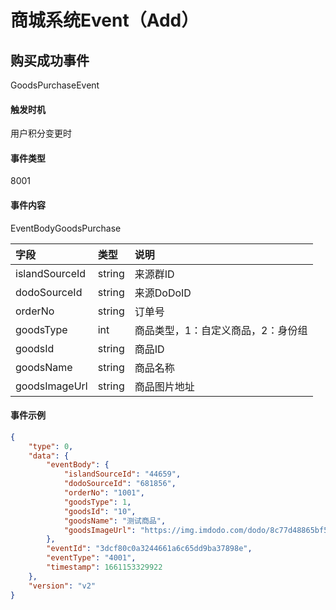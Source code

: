 # 商城系统Event（Add）

## 购买成功事件

GoodsPurchaseEvent

#### 触发时机

用户积分变更时

#### 事件类型

8001

#### 事件内容

EventBodyGoodsPurchase

|字段|类型|说明|
|:---------------|:-----|:---------------|
|islandSourceId|string|来源群ID|
|dodoSourceId|string|来源DoDoID|
|orderNo|string|订单号|
|goodsType|int|商品类型，1：自定义商品，2：身份组|
|goodsId|string|商品ID|
|goodsName|string|商品名称|
|goodsImageUrl|string|商品图片地址|

#### 事件示例

```json
{
    "type": 0,
    "data": {
        "eventBody": {
            "islandSourceId": "44659",
            "dodoSourceId": "681856",
            "orderNo": "1001",
            "goodsType": 1,
            "goodsId": "10",
            "goodsName": "测试商品",
            "goodsImageUrl": "https://img.imdodo.com/dodo/8c77d48865bf547a69fb3bba6228760c.png"
        },
        "eventId": "3dcf80c0a3244661a6c65dd9ba37898e",
        "eventType": "4001",
        "timestamp": 1661153329922
    },
    "version": "v2"
}
```